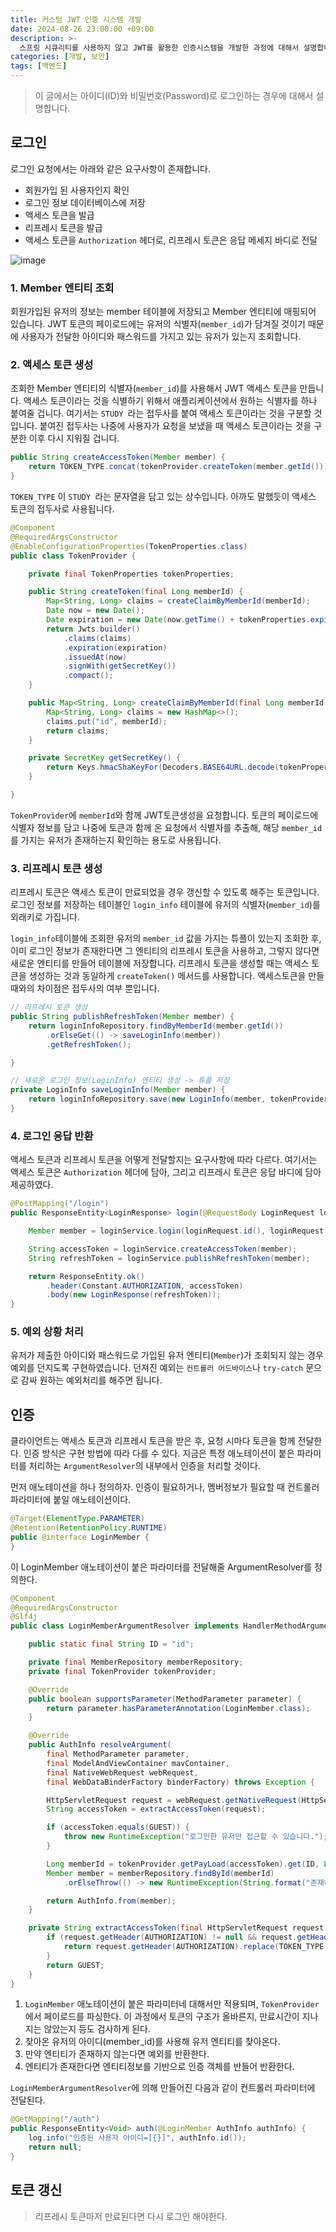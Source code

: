 ```yaml
---
title: 커스텀 JWT 인증 시스템 개발
date: 2024-08-26 23:00:00 +09:00
description: >-
  스프링 시큐리티를 사용하지 않고 JWT를 활용한 인증시스템을 개발한 과정에 대해서 설명합니다. 아이디나 이메일, 그리고 패스워드로 로그인 하는 환경에서 개발하였습니다.
categories: [개발, 보안]
tags: [백엔드]
---
```


> 이 글에서는 아이디(ID)와 비밀번호(Password)로 로그인하는 경우에 대해서 설명합니다. 

## 로그인
로그인 요청에서는 아래와 같은 요구사항이 존재합니다.

- 회원가입 된 사용자인지 확인
- 로그인 정보 데이터베이스에 저장
- 액세스 토큰을 발급
- 리프레시 토큰을 발급
- 액세스 토큰을 `Authorization` 헤더로, 리프레시 토큰은 응답 메세지 바디로 전달

![image](https://github.com/user-attachments/assets/fbfa9bba-4544-438c-946d-edb68ce68969)

### 1. Member 엔티티 조회

회원가입된 유저의 정보는 member 테이블에 저장되고 Member 엔티티에 매핑되어 있습니다. JWT 토큰의 페이로드에는 유저의 식별자(`member_id`)가 담겨질 것이기 때문에 사용자가 전달한 아이디와 패스워드를 가지고 있는 유저가 있는지 조회합니다.

### 2. 액세스 토큰 생성

조회한 Member 엔티티의 식별자(`member_id`)를 사용해서 JWT 액세스 토큰을 만듭니다. 액세스 토큰이라는 것을 식별하기 위해서 애플리케이션에서 원하는 식별자를 하나 붙여줄 겁니다. 여기서는 `STUDY `라는 접두사를 붙여 액세스 토큰이라는 것을 구분할 것입니다. 붙여진 접두사는 나중에 사용자가 요청을 보냈을 때 액세스 토큰이라는 것을 구분한 이후 다시 지워질 겁니다.

```java
public String createAccessToken(Member member) {
    return TOKEN_TYPE.concat(tokenProvider.createToken(member.getId()));
}
```

`TOKEN_TYPE` 이 `STUDY `라는 문자열을 담고 있는 상수입니다. 아까도 말했듯이 액세스 토큰의 접두사로 사용됩니다.

```java
@Component
@RequiredArgsConstructor
@EnableConfigurationProperties(TokenProperties.class)
public class TokenProvider {

    private final TokenProperties tokenProperties;

    public String createToken(final Long memberId) {
        Map<String, Long> claims = createClaimByMemberId(memberId);
        Date now = new Date();
        Date expiration = new Date(now.getTime() + tokenProperties.expiration().access());
        return Jwts.builder()
            .claims(claims)
            .expiration(expiration)
            .issuedAt(now)
            .signWith(getSecretKey())
            .compact();
    }

    public Map<String, Long> createClaimByMemberId(final Long memberId) {
        Map<String, Long> claims = new HashMap<>();
        claims.put("id", memberId);
        return claims;
    }

    private SecretKey getSecretKey() {
        return Keys.hmacShaKeyFor(Decoders.BASE64URL.decode(tokenProperties.secretKey()));
    }

}
```

`TokenProvider`에 `memberId`와 함께 JWT토큰생성을 요청합니다. 토큰의 페이로드에 식별자 정보를 담고 나중에 토큰과 함께 온 요청에서 식별자를 추출해, 해당 `member_id`를 가지는 유저가 존재하는지 확인하는 용도로 사용됩니다.

### 3. 리프레시 토큰 생성
리프레시 토큰은 액세스 토큰이 만료되었을 경우 갱신할 수 있도록 해주는 토큰입니다. 로그인 정보를 저장하는 테이블인 `login_info` 테이블에 유저의 식별자(`member_id`)를 외래키로 가집니다.

`login_info`테이블에 조회한 유저의 `member_id` 값을 가지는 튜플이 있는지 조회한 후, 이미 로그인 정보가 존재한다면 그 엔티티의 리프레시 토큰을 사용하고, 그렇지 않다면 새로운 엔티티를 만들어 테이블에 저장합니다. 리프레시 토큰을 생성할 때는 액세스 토큰을 생성하는 것과 동일하게 `createToken()` 메서드를 사용합니다. 액세스토큰을 만들 때와의 차이점은 접두사의 여부 뿐입니다.

```java
// 리프레시 토큰 생성
public String publishRefreshToken(Member member) {
    return loginInfoRepository.findByMemberId(member.getId())
        .orElseGet(() -> saveLoginInfo(member))
        .getRefreshToken();

}

// 새로운 로그인 정보(LoginInfo) 엔티티 생성 -> 튜플 저장
private LoginInfo saveLoginInfo(Member member) {
    return loginInfoRepository.save(new LoginInfo(member, tokenProvider.createToken(member.getId())));
}
```

### 4. 로그인 응답 반환
액세스 토큰과 리프레시 토큰을 어떻게 전달할지는 요구사항에 따라 다르다. 여기서는 액세스 토큰은 `Authorization` 헤더에 담아, 그리고 리프레시 토큰은 응답 바디에 담아 제공하였다.

```java
@PostMapping("/login")
public ResponseEntity<LoginResponse> login(@RequestBody LoginRequest loginRequest) {

    Member member = loginService.login(loginRequest.id(), loginRequest.password());

    String accessToken = loginService.createAccessToken(member);
    String refreshToken = loginService.publishRefreshToken(member);

    return ResponseEntity.ok()
        .header(Constant.AUTHORIZATION, accessToken)
        .body(new LoginResponse(refreshToken));
}
```

### 5. 예외 상황 처리
유저가 제출한 아이디와 패스워드로 가입된 유저 엔티티(`Member`)가 조회되지 않는 경우 예외를 던지도록 구현하였습니다. 던져진 예외는 `컨트롤러 어드바이스`나 `try-catch` 문으로 감싸 원하는 예외처리를 해주면 됩니다.


## 인증
클라이언트는 액세스 토큰과 리프레시 토큰을 받은 후, 요청 시마다 토큰을 함께 전달한다. 인증 방식은 구현 방법에 따라 다를 수 있다. 지금은 특정 애노테이션이 붙은 파라미터를 처리하는 `ArgumentResolver`의 내부에서 인증을 처리할 것이다.

먼저 애노테이션을 하나 정의하자. 인증이 필요하거나, 멤버정보가 필요할 때 컨트롤러 파라미터에 붙일 애노테이션이다.

```java
@Target(ElementType.PARAMETER)
@Retention(RetentionPolicy.RUNTIME)
public @interface LoginMember {
}
```

이 LoginMember 애노테이션이 붙은 파라미터를 전달해줄 ArgumentResolver를 정의한다.

```java
@Component
@RequiredArgsConstructor
@Slf4j
public class LoginMemberArgumentResolver implements HandlerMethodArgumentResolver {

    public static final String ID = "id";

    private final MemberRepository memberRepository;
    private final TokenProvider tokenProvider;

    @Override
    public boolean supportsParameter(MethodParameter parameter) {
        return parameter.hasParameterAnnotation(LoginMember.class);
    }

    @Override
    public AuthInfo resolveArgument(
        final MethodParameter parameter,
        final ModelAndViewContainer mavContainer,
        final NativeWebRequest webRequest,
        final WebDataBinderFactory binderFactory) throws Exception {

        HttpServletRequest request = webRequest.getNativeRequest(HttpServletRequest.class);
        String accessToken = extractAccessToken(request);

        if (accessToken.equals(GUEST)) {
            throw new RuntimeException("로그인한 유저만 접근할 수 있습니다.");
        }

        Long memberId = tokenProvider.getPayLoad(accessToken).get(ID, Long.class);
        Member member = memberRepository.findById(memberId)
            .orElseThrow(() -> new RuntimeException(String.format("존재하지 않는 유저 식별자 입니다. (id=[%d])", memberId)));

        return AuthInfo.from(member);
    }

    private String extractAccessToken(final HttpServletRequest request) {
        if (request.getHeader(AUTHORIZATION) != null && request.getHeader(AUTHORIZATION).startsWith(TOKEN_TYPE)) {
            return request.getHeader(AUTHORIZATION).replace(TOKEN_TYPE, "");
        }
        return GUEST;
    }
}
```

1. `LoginMember` 애노테이션이 붙은 파라미터네 대해서만 적용되며, `TokenProvider`에서 페이로드를 파싱한다. 이 과정에서 토큰의 구조가 올바른지, 만료시간이 지나지는 않았는지 등도 검사하게 된다.
2. 찾아온 유저의 아이디(member_id)를 사용해 유저 엔티티를 찾아온다.
3. 만약 엔티티가 존재하지 않는다면 예외를 반환한다.
4. 엔티티가 존재한다면 엔티티정보를 기반으로 인증 객체를 반들어 반환한다.

`LoginMemberArgumentResolver`에 의해 만들어진 다음과 같이 컨트롤러 파라미터에 전달된다.

```java
@GetMapping("/auth")
public ResponseEntity<Void> auth(@LoginMember AuthInfo authInfo) {
    log.info("인증된 사용자 아이디=[{}]", authInfo.id());
    return null;
}
```

## 토큰 갱신

> 리프레시 토큰마저 만료된다면 다시 로그인 해야한다.

